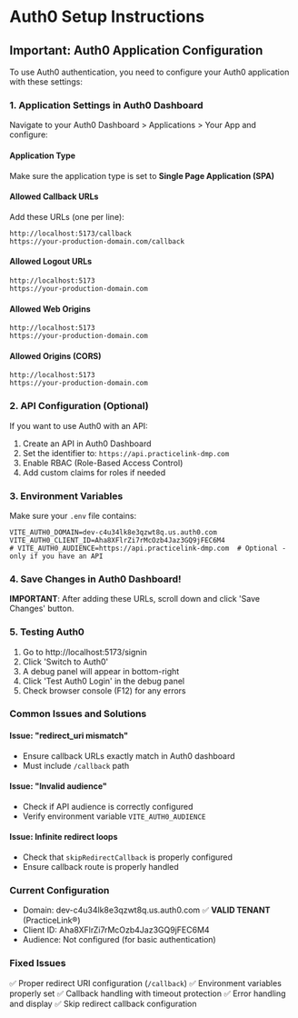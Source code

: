 # Auth0 Setup Instructions

## Important: Auth0 Application Configuration

To use Auth0 authentication, you need to configure your Auth0 application with these settings:

### 1. Application Settings in Auth0 Dashboard

Navigate to your Auth0 Dashboard > Applications > Your App and configure:

#### Application Type
Make sure the application type is set to **Single Page Application (SPA)**

#### Allowed Callback URLs
Add these URLs (one per line):
```
http://localhost:5173/callback
https://your-production-domain.com/callback
```

#### Allowed Logout URLs
```
http://localhost:5173
https://your-production-domain.com
```

#### Allowed Web Origins
```
http://localhost:5173
https://your-production-domain.com
```

#### Allowed Origins (CORS)
```
http://localhost:5173
https://your-production-domain.com
```

### 2. API Configuration (Optional)

If you want to use Auth0 with an API:

1. Create an API in Auth0 Dashboard
2. Set the identifier to: `https://api.practicelink-dmp.com`
3. Enable RBAC (Role-Based Access Control)
4. Add custom claims for roles if needed

### 3. Environment Variables

Make sure your `.env` file contains:
```
VITE_AUTH0_DOMAIN=dev-c4u34lk8e3qzwt8q.us.auth0.com
VITE_AUTH0_CLIENT_ID=Aha8XFlrZi7rMcOzb4Jaz3GQ9jFEC6M4
# VITE_AUTH0_AUDIENCE=https://api.practicelink-dmp.com  # Optional - only if you have an API
```

### 4. Save Changes in Auth0 Dashboard!

**IMPORTANT**: After adding these URLs, scroll down and click 'Save Changes' button.

### 5. Testing Auth0

1. Go to http://localhost:5173/signin
2. Click 'Switch to Auth0'
3. A debug panel will appear in bottom-right
4. Click 'Test Auth0 Login' in the debug panel
5. Check browser console (F12) for any errors

### Common Issues and Solutions

#### Issue: "redirect_uri mismatch"
- Ensure callback URLs exactly match in Auth0 dashboard
- Must include `/callback` path

#### Issue: "Invalid audience"
- Check if API audience is correctly configured
- Verify environment variable `VITE_AUTH0_AUDIENCE`

#### Issue: Infinite redirect loops
- Check that `skipRedirectCallback` is properly configured
- Ensure callback route is properly handled

### Current Configuration
- Domain: dev-c4u34lk8e3qzwt8q.us.auth0.com ✅ **VALID TENANT** (PracticeLink®)
- Client ID: Aha8XFlrZi7rMcOzb4Jaz3GQ9jFEC6M4
- Audience: Not configured (for basic authentication)

### Fixed Issues
✅ Proper redirect URI configuration (`/callback`)
✅ Environment variables properly set
✅ Callback handling with timeout protection
✅ Error handling and display
✅ Skip redirect callback configuration

